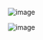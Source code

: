 ![image](https://github.com/sampokoski/sampokoski/assets/166921213/778b52c2-b45f-44ce-8392-f5759244b7ad)

![image](https://github.com/sampokoski/sampokoski/assets/166921213/a1da4a0d-554f-49e1-a975-ad9de6778f8a)




